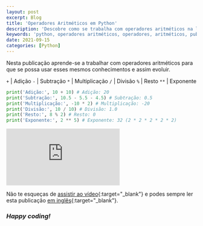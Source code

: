 ```yaml
---
layout: post
excerpt: Blog
title: 'Operadores Aritméticos em Python'
description: 'Descobre como se trabalha com operadores aritméticos na linguagem de programação Python. Obtém respostas às tuas dúvidas com a teoria e os exemplos apresentados.'
keywords: 'python, operadores aritméticos, operadores, aritméticos, publicação'
date: 2021-09-15
categories: [Python]
---
```


Nesta publicação aprende-se a trabalhar com operadores aritméticos para que se possa usar esses mesmos conhecimentos e assim evoluir.

`+` | Adição
`-` | Subtração
`*` | Multiplicação
`/` | Divisão
`%` | Resto
`**` | Exponente

```python
print('Adição:', 10 + 10) # Adição: 20
print('Subtração:', 10.5 - 5.5 - 4.5) # Subtração: 0.5
print('Multiplicação:', -10 * 2) # Multiplicação: -20
print('Divisão:', 10 / 10) # Divisão: 1.0
print('Resto:', 8 % 2) # Resto: 0
print('Exponente:', 2 ** 5) # Exponente: 32 (2 * 2 * 2 * 2 * 2)
```

<div class="video-container">
  <iframe src="https://www.youtube.com/embed/lrIT6rpboVg" frameborder="0" allowfullscreen></iframe>
</div>

Não te esqueças de [assistir ao vídeo](https://youtu.be/lrIT6rpboVg){:target="\_blank"} e podes sempre ler esta publicação [em inglês](https://nelsonsilvadev.com/blog/20210915/arithmetic-operators-in-python/){:target="\_blank"}.

### _Happy coding!_
